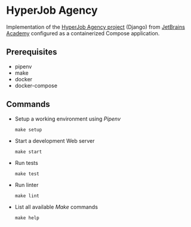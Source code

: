 # HyperJob Agency

Implementation of the [HyperJob Agency project](https://hyperskill.org/projects/94) (Django) from [JetBrains Academy](https://www.jetbrains.com/academy/) configured as a containerized Compose application.

## Prerequisites

- pipenv
- make
- docker
- docker-compose

## Commands

- Setup a working environment using _Pipenv_

  `make setup`

- Start a development Web server

  `make start`

- Run tests

  `make test`

- Run linter

  `make lint`

- List all available _Make_ commands

  `make help`
